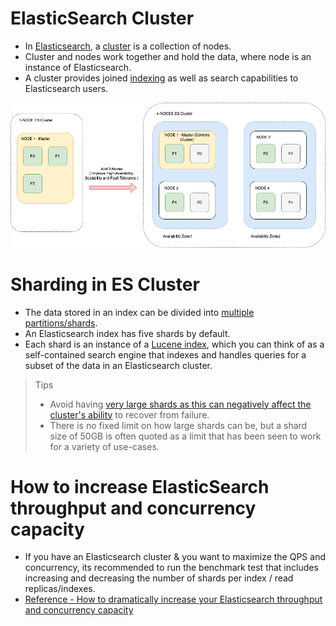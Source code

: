 # ElasticSearch Cluster
- In [Elasticsearch](https://www.elastic.co/guide/en/elasticsearch/reference/current/add-elasticsearch-nodes.html), a [cluster](../../../0_SystemGlossaries/Scalability/ServersCluster.md) is a collection of nodes.
- Cluster and nodes work together and hold the data, where node is an instance of Elasticsearch.
- A cluster provides joined [indexing](../../../0_SystemGlossaries/Database/Indexing.md) as well as search capabilities to Elasticsearch users.

![img.png](assests/ElasticSearch-Cluster.png)

# Sharding in ES Cluster
- The data stored in an index can be divided into [multiple partitions/shards](../../../0_SystemGlossaries/Database/PartioningSharding.md).
- An Elasticsearch index has five shards by default.
- Each shard is an instance of a [Lucene index](../ApacheLucene.md), which you can think of as a self-contained search engine that indexes and handles queries for a subset of the data in an Elasticsearch cluster.

> Tips
> - Avoid having [very large shards as this can negatively affect the cluster's ability](https://www.elastic.co/blog/how-many-shards-should-i-have-in-my-elasticsearch-cluster) to recover from failure. 
> - There is no fixed limit on how large shards can be, but a shard size of 50GB is often quoted as a limit that has been seen to work for a variety of use-cases.

# How to increase ElasticSearch throughput and concurrency capacity
- If you have an Elasticsearch cluster & you want to maximize the QPS and concurrency, its recommended to run the benchmark test that includes increasing and decreasing the number of shards per index / read replicas/indexes.
- [Reference - How to dramatically increase your Elasticsearch throughput and concurrency capacity](https://medium.com/explorium-ai/how-to-dramatically-increase-your-elasticsearch-throughput-and-concurrency-capacity-c32d7bb02ac2)
